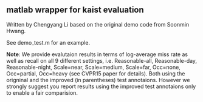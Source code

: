 ## matlab wrapper for kaist evaluation

Written by Chengyang Li based on the original demo code from Soonmin Hwang.

See demo_test.m for an example.

**Note**: We provide evalutaion results in terms of log-average miss rate as well as recall on all 9 different settings, i.e. Reasonable-all, Reasonable-day, Reasonable-night, Scale=near, Scale=medium, Scale=far, Occ=none, Occ=partial, Occ=heavy (see CVPR15 paper for details). Both using the origninal and the improved (in parentheses) test annotaions. However we strongly suggest you report results using the improved test annotaions only to enable a fair comparision.
